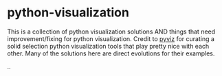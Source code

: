 # python-visualization

This is a collection of python visualization solutions AND things that need improvement/fixing for python visualization. Credit to [pyviz](http://pyviz.org/index.html) for curating a solid selection python visualization tools that play pretty nice with each other. Many of the solutions here are direct evolutions for their examples.

..


